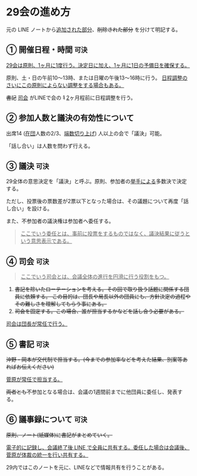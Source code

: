 # 29会の進め方

元の LINE ノートから<ins>追加された部分</ins>、~~削除された部分~~ を分けて明記する。

## ① 開催日程・時間 `可決`

<ins>29会は原則、1ヶ月に1度行う。決定日に加え、1ヶ月に1日の予備日を確保する。</ins>

原則、土・日の午前10〜13時、または日曜の午後13～16時に行う。
<ins>日程調整のさいにこの原則によらない調整をする場合もある。</ins>

~~書記~~ <ins>司会</ins> がLINEで会の ~~1~~ <ins>2</ins>ヶ月程前に日程調整を行う。

## ② 参加人数と議決の有効性について

出席14 (<ins>在団</ins>人数の2/3、<ins>端数切り上げ</ins>) 人以上の会で「議決」可能。

「話し合い」は人数を問わず行える。

## ③ 議決 `可決`

29全体の意思決定を「議決」と呼ぶ。原則、参加者の<ins>挙手による</ins>多数決で決定する。

ただし、投票後の票数差が2票以下となった場合は、その議題について再度「話し合い」を設ける。

また、不参加者の議決権は参加者へ委任する。

> <ins>ここでいう委任とは、事前に投票をするものではなく、議決結果に従うという意思表示である。</ins>

## ④ 司会 `可決`

> <ins>ここでいう司会とは、会議全体の進行を円滑に行う役割をもつ。</ins>

1. ~~書記を除いたローテーションを考える。その回で取り扱う話題に関係する団員に依頼する。
この目的は、団長や局長以外の団員にも、方針決定の過程やその難しさを理解してもらう事にある。~~
1. ~~司会を固定する。この場合、誰が担当するかなどを話し合う必要がある。~~

<ins>司会は団長が常任で行う。</ins>

## ⑤ 書記 `可決`

~~沖野・岡本が交代制で担当する。(今までの参加率などを考えた結果、別案等あればお伝えください)~~

<ins>菅原が常任で担当する。</ins>

~~両者とも~~不参加となる場合は、会議の1週間前までに他団員に委任し、発表する。


## ⑥ 議事録について `可決`

~~原則、ノート(紙媒体)に書記がまとめていく。~~

<ins>電子的に記録し、会議終了後 LINE で全員に共有する。委任した場合は会議後、菅原が体裁の統一を行い共有する。</ins>

29内ではこのノートを元に、LINEなどで情報共有を行うことがある。